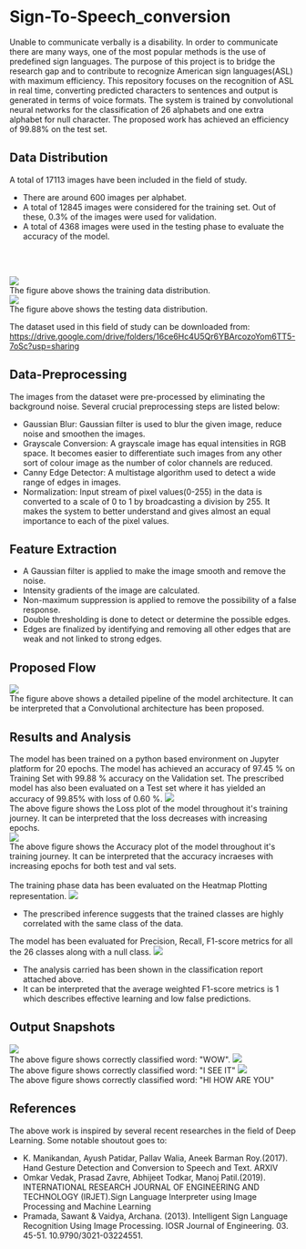 # Sign-To-Speech_conversion
Unable to communicate verbally is a disability. In order to communicate there are many ways, one of the most popular methods is the use of predefined sign languages. The purpose of this project is to bridge the research gap and to contribute to recognize American sign languages(ASL) with maximum efficiency. This repository focuses on the recognition of ASL in real time, converting predicted characters to sentences and output is generated in terms of voice formats. The system is trained by convolutional neural networks for the classification of 26 alphabets and one extra alphabet for null character. The proposed work has achieved an efficiency of 99.88% on the test set.

## Data Distribution
A total of 17113 images have been included in the field of study. 
* There are around 600 images per alphabet. 
* A total of 12845 images were considered for the training set. Out of these, 0.3% of the images were used for validation. 
* A total of 4368 images were used in the testing phase to evaluate the accuracy of the model.
<br />
<br />

![](Analysis/train_data_distribution.png)<br />
The figure above shows the training data distribution.<br />
![](Analysis/test_data_Distribution.png)<br />
The figure above shows the testing data distribution.<br />

The dataset used in this field of study can be downloaded from:<br />
https://drive.google.com/drive/folders/16ce6Hc4U5Qr6YBArcozoYom6TT5-7oSc?usp=sharing

## Data-Preprocessing
The images from the dataset were pre-processed by eliminating the background noise. Several crucial preprocessing steps are listed below:
* Gaussian Blur: Gaussian filter is used to blur the given image, reduce noise and smoothen the images. 
* Grayscale Conversion: A grayscale image has equal intensities in RGB space. It becomes easier to differentiate such images from any other sort of colour image as the number of color channels are reduced.
* Canny Edge Detector:  A multistage algorithm used to detect a wide range of edges in images. 
* Normalization: Input stream of pixel values(0-255) in the data is converted to a scale of 0 to 1 by broadcasting a division by 255. It makes the system to better understand and gives almost an equal importance to each of the pixel values. 

## Feature Extraction
* A Gaussian filter is applied to make the image smooth and  remove the noise.
* Intensity gradients of the image are calculated.
* Non-maximum suppression is applied to remove the possibility of a false response. 
* Double thresholding is done to detect or determine the possible edges. 
* Edges are finalized by identifying and removing all other edges that are weak and not linked to strong edges.

## Proposed Flow

![](Analysis/Proposed%20Flow.png)<br />
The figure above shows a detailed pipeline of the model architecture. It can be interpreted that a Convolutional architecture has been proposed.
## Results and Analysis
The model has been trained on a python based environment on Jupyter platform for 20 epochs. The model has achieved an accuracy of 97.45 % on Training Set with 99.88 % accuracy on the Validation set. The prescribed model has also been evaluated on a Test set where it has yielded an accuracy of 99.85% with loss of 0.60 %.
![](Analysis/Loss%20vs%20Epoch.png)<br />
The above figure shows the Loss plot of the model throughout it's training journey. It can be interpreted that the loss decreases with increasing epochs.
<br />![](Analysis/Accuracy%20vs%20Epoch.png)<br />
The above figure shows the Accuracy plot of the model throughout it's training journey. It can be interpreted that the accuracy incraeses with increasing epochs for both test and val sets.
<br /><br />The training phase data has been evaluated on the Heatmap Plotting representation. 
![](Analysis/Heatmp.png)<br />
* The prescribed inference suggests that the trained classes are highly correlated with the same class of the data. 


The model has been evaluated for Precision, Recall, F1-score metrics for all the 26 classes along with a null class. 
![](Analysis/Classification_report.png)<br />
* The analysis carried has been shown in the classification report attached above. 
* It can be interpreted that the average weighted F1-score metrics is 1 which describes effective learning and low false predictions.

## Output Snapshots
![](Analysis/WOW.jpg)<br />
The above figure shows correctly classified word: "WOW". 
![](Analysis/I%20SEE%20IT.png)<br />
The above figure shows correctly classified word: "I SEE IT" 
![](Analysis/HI%20HOW%20ARE%20YOU.jpg)<br />
The above figure shows correctly classified word: "HI HOW ARE YOU" 
<br />
## References
The above work is inspired by several recent researches in the field of Deep Learning. Some notable shoutout goes to:<br />
* K. Manikandan, Ayush Patidar, Pallav Walia, Aneek Barman Roy.(2017). Hand Gesture Detection and Conversion to Speech and Text. ARXIV
* Omkar Vedak, Prasad Zavre, Abhijeet Todkar, Manoj Patil.(2019). INTERNATIONAL RESEARCH JOURNAL OF ENGINEERING AND TECHNOLOGY (IRJET).Sign Language Interpreter using Image Processing and Machine Learning
* Pramada, Sawant & Vaidya, Archana. (2013). Intelligent Sign Language Recognition Using Image Processing. IOSR Journal of Engineering. 03. 45-51. 10.9790/3021-03224551.


